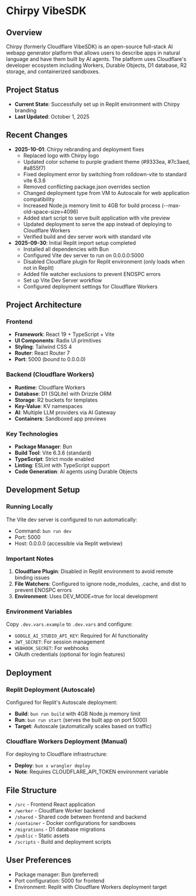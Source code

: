 # Chirpy VibeSDK

## Overview
Chirpy (formerly Cloudflare VibeSDK) is an open-source full-stack AI webapp generator platform that allows users to describe apps in natural language and have them built by AI agents. The platform uses Cloudflare's developer ecosystem including Workers, Durable Objects, D1 database, R2 storage, and containerized sandboxes.

## Project Status
- **Current State**: Successfully set up in Replit environment with Chirpy branding
- **Last Updated**: October 1, 2025

## Recent Changes
- **2025-10-01**: Chirpy rebranding and deployment fixes
  - Replaced logo with Chirpy logo
  - Updated color scheme to purple gradient theme (#9333ea, #7c3aed, #a855f7)
  - Fixed deployment error by switching from rolldown-vite to standard vite 6.3.6
  - Removed conflicting package.json overrides section
  - Changed deployment type from VM to Autoscale for web application compatibility
  - Increased Node.js memory limit to 4GB for build process (--max-old-space-size=4096)
  - Added start script to serve built application with vite preview
  - Updated deployment to serve the app instead of deploying to Cloudflare Workers
  - Verified build and dev server work with standard vite
- **2025-09-30**: Initial Replit import setup completed
  - Installed all dependencies with Bun
  - Configured Vite dev server to run on 0.0.0.0:5000
  - Disabled Cloudflare plugin for Replit environment (only loads when not in Replit)
  - Added file watcher exclusions to prevent ENOSPC errors
  - Set up Vite Dev Server workflow
  - Configured deployment settings for Cloudflare Workers

## Project Architecture

### Frontend
- **Framework**: React 19 + TypeScript + Vite
- **UI Components**: Radix UI primitives
- **Styling**: Tailwind CSS 4
- **Router**: React Router 7
- **Port**: 5000 (bound to 0.0.0.0)

### Backend (Cloudflare Workers)
- **Runtime**: Cloudflare Workers
- **Database**: D1 (SQLite) with Drizzle ORM
- **Storage**: R2 buckets for templates
- **Key-Value**: KV namespaces
- **AI**: Multiple LLM providers via AI Gateway
- **Containers**: Sandboxed app previews

### Key Technologies
- **Package Manager**: Bun
- **Build Tool**: Vite 6.3.6 (standard)
- **TypeScript**: Strict mode enabled
- **Linting**: ESLint with TypeScript support
- **Code Generation**: AI agents using Durable Objects

## Development Setup

### Running Locally
The Vite dev server is configured to run automatically:
- Command: `bun run dev`
- Port: 5000
- Host: 0.0.0.0 (accessible via Replit webview)

### Important Notes
1. **Cloudflare Plugin**: Disabled in Replit environment to avoid remote binding issues
2. **File Watchers**: Configured to ignore node_modules, .cache, and dist to prevent ENOSPC errors
3. **Environment**: Uses DEV_MODE=true for local development

### Environment Variables
Copy `.dev.vars.example` to `.dev.vars` and configure:
- `GOOGLE_AI_STUDIO_API_KEY`: Required for AI functionality
- `JWT_SECRET`: For session management
- `WEBHOOK_SECRET`: For webhooks
- OAuth credentials (optional for login features)

## Deployment

### Replit Deployment (Autoscale)
Configured for Replit's Autoscale deployment:
- **Build**: `bun run build` with 4GB Node.js memory limit
- **Run**: `bun run start` (serves the built app on port 5000)
- **Target**: Autoscale (automatically scales based on traffic)

### Cloudflare Workers Deployment (Manual)
For deploying to Cloudflare infrastructure:
- **Deploy**: `bun x wrangler deploy`
- **Note**: Requires CLOUDFLARE_API_TOKEN environment variable

## File Structure
- `/src` - Frontend React application
- `/worker` - Cloudflare Worker backend
- `/shared` - Shared code between frontend and backend
- `/container` - Docker configurations for sandboxes
- `/migrations` - D1 database migrations
- `/public` - Static assets
- `/scripts` - Build and deployment scripts

## User Preferences
- Package manager: Bun (preferred)
- Port configuration: 5000 for frontend
- Environment: Replit with Cloudflare Workers deployment target
